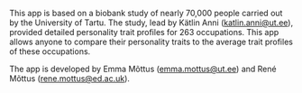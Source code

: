 This app is based on a biobank study of nearly 70,000 people carried out by the University of Tartu. The study, lead by Kätlin Anni (katlin.anni@ut.ee), provided detailed personality trait profiles for 263 occupations. This app allows anyone to compare their personality traits to the average trait profiles of these occupations.

The app is developed by Emma Mõttus (emma.mottus@ut.ee) and René Mõttus (rene.mottus@ed.ac.uk).
